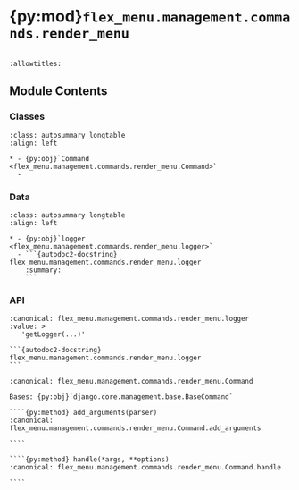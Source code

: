 # {py:mod}`flex_menu.management.commands.render_menu`

```{py:module} flex_menu.management.commands.render_menu
```

```{autodoc2-docstring} flex_menu.management.commands.render_menu
:allowtitles:
```

## Module Contents

### Classes

````{list-table}
:class: autosummary longtable
:align: left

* - {py:obj}`Command <flex_menu.management.commands.render_menu.Command>`
  -
````

### Data

````{list-table}
:class: autosummary longtable
:align: left

* - {py:obj}`logger <flex_menu.management.commands.render_menu.logger>`
  - ```{autodoc2-docstring} flex_menu.management.commands.render_menu.logger
    :summary:
    ```
````

### API

````{py:data} logger
:canonical: flex_menu.management.commands.render_menu.logger
:value: >
   'getLogger(...)'

```{autodoc2-docstring} flex_menu.management.commands.render_menu.logger
```

````

`````{py:class} Command(stdout=None, stderr=None, no_color=False, force_color=False)
:canonical: flex_menu.management.commands.render_menu.Command

Bases: {py:obj}`django.core.management.base.BaseCommand`

````{py:method} add_arguments(parser)
:canonical: flex_menu.management.commands.render_menu.Command.add_arguments

````

````{py:method} handle(*args, **options)
:canonical: flex_menu.management.commands.render_menu.Command.handle

````

`````
